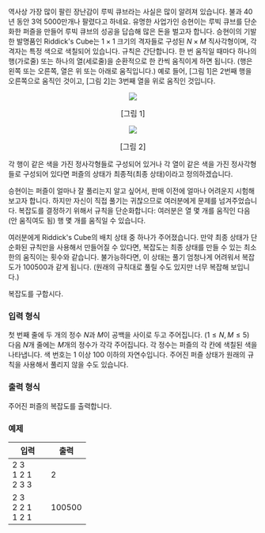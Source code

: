 역사상 가장 많이 팔린 장난감이 루빅 큐브라는 사실은 많이 알려져 있습니다. 불과 40년 동안 3억 5000만개나 팔렸다고 하네요. 유명한 사업가인 승현이는 루빅 큐브를 단순화한 퍼즐을 만들어 루빅 큐브의 성공을 답습해 많은 돈을 벌고자 합니다. 승현이의 기발한 발명품인 Riddick's Cube는 $1 \times 1$ 크기의 격자들로 구성된 $N \times M$ 직사각형이며, 각 격자는 특정 색으로 색칠되어 있습니다. 규칙은 간단합니다. 한 번 움직일 때마다 하나의 행(가로줄) 또는 하나의 열(세로줄)을 순환적으로 한 칸씩 움직이게 하면 됩니다. (행은 왼쪽 또는 오른쪽, 열은 위 또는 아래로 움직입니다.) 예로 들어, [그림 1]은 2번째 행을 오른쪽으로 움직인 것이고, [그림 2]는 3번째 열을 위로 움직인 것입니다.

<div style="text-align: center; font-size: 15px;">
 <img src="https://s3.ap-northeast-2.amazonaws.com/oj.uz/old/IZhO13_riddicks/fig1.png"/>
 <p>[그림 1]</p>
</div>

<div style="text-align: center; font-size: 15px;">
 <img src="https://s3.ap-northeast-2.amazonaws.com/oj.uz/old/IZhO13_riddicks/fig2.png"/>
 <p>[그림 2]</p>
</div>

각 행이 같은 색을 가진 정사각형들로 구성되어 있거나 각 열이 같은 색을 가진 정사각형들로 구성되어 있다면 퍼즐의 상태가 최종적(최종 상태)이라고 정의하겠습니다.

승현이는 퍼즐이 얼마나 잘 풀리는지 알고 싶어서, 판매 이전에 얼마나 어려운지 시험해 보고자 합니다. 하지만 자신이 직접 풀기는 귀찮으므로 여러분에게 문제를 넘겨주었습니다. 복잡도를 결정하기 위해서 규칙을 단순화합니다: 여러분은 열 몇 개를 움직인 다음 (안 움직여도 됨) 행 몇 개를 움직일 수 있습니다.

여러분에게 Riddick's Cube의 배치 상태 중 하나가 주어졌습니다. 만약 최종 상태가 단순화된 규칙만을 사용해서 만들어질 수 있다면, 복잡도는 최종 상태를 만들 수 있는 최소한의 움직이는 횟수와 같습니다. 불가능하다면, 이 상태는 풀기 엄청나게 어려워서 복잡도가 $100500$과 같게 됩니다. (원래의 규칙대로 풀릴 수도 있지만 너무 복잡해 보입니다.)

복잡도를 구합시다.

### 입력 형식

첫 번째 줄에 두 개의 정수 $N$과 $M$이 공백을 사이로 두고 주어집니다. ($1 \le N, M \le 5$) 다음 $N$개 줄에는 $M$개의 정수가 각각 주어집니다. 각 정수는 퍼즐의 각 칸에 색칠된 색을 나타냅니다. 색 번호는 1 이상 100 이하의 자연수입니다. 주어진 퍼즐 상태가 원래의 규칙을 사용해서 풀리지 않을 수도 있습니다.

### 출력 형식

주어진 퍼즐의 복잡도를 출력합니다.

### 예제

<table class='table table-bordered table-condensed'>
 <thead>
  <tr>
   <th>입력</th>
   <th>출력</th>
  </tr>
 </thead>
 <tbody>
  <tr>
   <td style="width: 50%;" class="code-font">2 3<br/>
1 2 1<br/>
2 3 3</td>
   <td class="code-font">2</td>
  </tr>
  <tr>
   <td style="width: 50%;" class="code-font">2 3<br/>
2 2 1<br/>
1 2 1</td>
   <td class="code-font">100500</td>
  </tr>
 </tbody>
</table>
